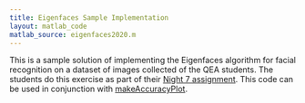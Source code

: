 ```yaml
---
title: Eigenfaces Sample Implementation
layout: matlab_code
matlab_source: eigenfaces2020.m
---
```

This is a sample solution of implementing the Eigenfaces algorithm for facial recognition on a dataset of images collected of the QEA students.  The students do this exercise as part of their [Night 7 assignment](/Chapters/m1_night7.pdf).  This code can be used in conjunction with [makeAccuracyPlot](makeAccuracyPlot).
